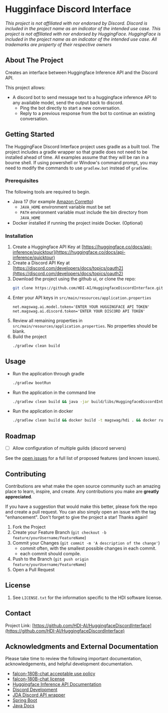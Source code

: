 # Hugginface Discord Interface
_This project is not affiliated with nor endorsed by Discord. Discord is included in the project name as an indicator of the intended use case.
This project is not affiliated with nor endorsed by HuggingFace. HuggingFace is included in the project name as an indicator of the intended use case.
All trademarks are property of their respective owners_


## About The Project

Creates an interface between Huggingface Inference API and the Discord API.  

This project allows:
* A discord bot to send message text to a huggingface inference API to any available model, send the output back to discord.
  * Ping the bot directly to start a new conversation.
  * Reply to a previous response from the bot to continue an existing conversation.

## Getting Started

The HuggingFace Discord Interface project uses gradle as a built tool. The project includes a gradle wrapper so that gradle does not need to be installed ahead of time.
All examples assume that they will be ran in a bourne shell. If using powershell or Window's command prompt, you may need to modify the commands to use `gradlew.bat` instead of `gradlew`.

### Prerequisites

The following tools are required to begin.
* Java 17 (for example [Amazon Corretto](https://docs.aws.amazon.com/corretto/latest/corretto-17-ug/downloads-list.html))
  * `JAVA_HOME` environment variable must be set
  * `PATH` environment variable must include the bin directory from `JAVA_HOME`
* Docker installed if running the project inside Docker. (Optional)


### Installation

1. Create a Huggingface API Key at [https://huggingface.co/docs/api-inference/quicktour](https://huggingface.co/docs/api-inference/quicktour)
2. Create a Discord API Key at [https://discord.com/developers/docs/topics/oauth2](https://discord.com/developers/docs/topics/oauth2)
3. Download the project using the github ui, or clone the repo:
   ```sh
   git clone https://github.com/HDI-AI/HuggingfaceDiscordInterface.git
   ```
4. Enter your API keys in `src/main/resources/application.properties`
   ```
   net.magswag.ai.model.token='ENTER YOUR HUGGINGFACE API TOKEN'
   net.magswag.ai.discord.token='ENTER YOUR DISCORD API TOKEN'
   ```
5. Review all remaining properties in `src/main/resources/application.properties`. No properties should be blank.  
6. Build the project
   ```sh
   ./gradlew clean build
   ```

## Usage
* Run the application through gradle
   ```sh
   ./gradlew bootRun
   ```
* Run the application in the command line
   ```sh
   ./gradlew clean build && java -jar build/libs/HuggingfaceDiscordInterface-1.0.0.jar
   ```
* Run the application in docker
   ```sh
   ./gradlew clean build && docker build -t magswag/hdi . && docker run magswag/hdi
   ```


## Roadmap

- [ ] Allow configuration of multiple guilds (discord servers)

See the [open issues](https://github.com/HDI-AI/HuggingfaceDiscordInterface/issues) for a full list of proposed features (and known issues).


## Contributing

Contributions are what make the open source community such an amazing place to learn, inspire, and create. Any contributions you make are **greatly appreciated**.

If you have a suggestion that would make this better, please fork the repo and create a pull request. You can also simply open an issue with the tag "enhancement".
Don't forget to give the project a star! Thanks again!

1. Fork the Project
2. Create your Feature Branch (`git checkout -b feature/yourUsername/FeatureName`)
3. Commit your Changes (`git commit -m 'A description of the change'`)
   * commit often, with the smallest possible changes in each commit.
   * each commit should compile.
4. Push to the Branch (`git push origin feature/yourUsername/FeatureName`)
5. Open a Pull Request


## License

1. See `LICENSE.txt` for the information specific to the HDI software license. 

## Contact

Project Link: [https://github.com/HDI-AI/HuggingfaceDiscordInterface](https://github.com/HDI-AI/HuggingfaceDiscordInterface)

## Acknowledgments and External Documentation

Please take time to review the following important documentation, acknowledgements, and helpful development documentation.

* [falcon-180B-chat acceptable use policy](https://huggingface.co/spaces/tiiuae/falcon-180b-license/blob/main/ACCEPTABLE_USE_POLICY.txt)
* [falcon-180B-chat license](https://huggingface.co/spaces/tiiuae/falcon-180b-license/blob/main/LICENSE.txt)
* [Huggingface Inference API Documentation](https://huggingface.co/docs/api-inference/quicktour)
* [Discord Development](https://discord.com/developers/docs/intro)
* [JDA Discord API wrapper](https://github.com/discord-jda/JDA)
* [Spring Boot](https://docs.spring.io/spring-boot/docs/3.2.0/reference/html/)
* [Java Docs](https://docs.oracle.com/en/java/javase/17/docs/api/)
